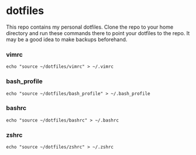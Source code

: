 # dotfiles
This repo contains my personal dotfiles. Clone the repo to your home directory and run these commands there to point your dotfiles to the repo. It may be a good idea to make backups beforehand.

### vimrc
`echo "source ~/dotfiles/vimrc" > ~/.vimrc`

### bash_profile
`echo "source ~/dotfiles/bash_profile" > ~/.bash_profile`

### bashrc
`echo "source ~/dotfiles/bashrc" > ~/.bashrc`

### zshrc
`echo "source ~/dotfiles/zshrc" > ~/.zshrc`